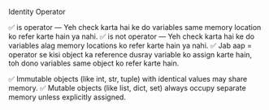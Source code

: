 Identity Operator

✅ is operator — Yeh check karta hai ke do variables same memory location ko refer karte hain ya nahi.
✅ is not operator — Yeh check karta hai ke do variables alag memory locations ko refer karte hain ya nahi.
✅ Jab aap = operator se kisi object ka reference dusray variable ko assign karte hain, toh dono variables same object ko refer karte hain.

✅ Immutable objects (like int, str, tuple) with identical values may share memory.
✅ Mutable objects (like list, dict, set) always occupy separate memory unless explicitly assigned.